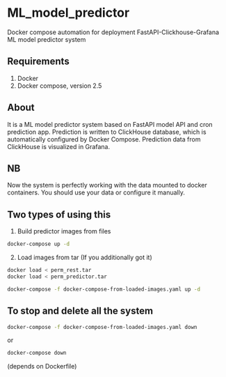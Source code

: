 # ML_model_predictor
Docker compose automation for deployment FastAPI-Clickhouse-Grafana ML model predictor system

## Requirements
1. Docker
2. Docker compose, version 2.5

## About
It is a ML model predictor system based on FastAPI model API and cron prediction app. Prediction is written to ClickHouse database, which is automatically configured by Docker Compose. Prediction data from ClickHouse is visualized in Grafana.

## NB
Now the system is perfectly working with the data mounted to docker containers. You should use your data or configure it manually.

## Two types of using this 
1. Build predictor images from files
```bash
docker-compose up -d
```
2. Load images from tar (If you additionally got it) 
```bash
docker load < perm_rest.tar
docker load < perm_predictor.tar

docker-compose -f docker-compose-from-loaded-images.yaml up -d
```
## To stop and delete all the system
```bash
docker-compose -f docker-compose-from-loaded-images.yaml down
```
or
```bash
docker-compose down
```
(depends on Dockerfile)
